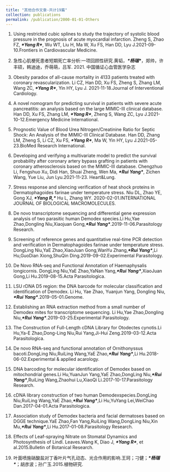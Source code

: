 ```yaml
---
title: "其他合作文章-共计19篇"
collection: publications
permalink: /publication/2000-01-01-Others
---
```

1. Using restricted cubic splines to study the trajectory of systolic blood pressure in the prognosis of acute myocardial infarction. Zheng S, Zhao FZ, ***\*Yang R\****, Wu WT, Liu H, Ma W, Xu FS, Han DD, Lyu J.2021-09-10.Frontiers in Cardiovascular Medicine.

2. 急性心肌梗死患者短期死亡率分析:一项回顾性研究.黄韬，***\*杨瑞\****，郑帅，许丰硕，韩迪迪，乔萌萌，吕军. 2021. 中国循证心血管医学杂志

3. Obesity paradox of all-cause mortality in 4133 patients treated with coronary revascularization. Li CZ, Han DD, Xu FS, Zheng S, Zhang LM, Wang ZC, ***\*Yang R\****, Yin HY, Lyu J. 2021-11-18.Journal of Interventional Cardiology.

4. A novel nomogram for predicting survival in patients with severe acute pancreatitis: an analysis based on the large MIMIC-III clinical database. Han DD, Xu FS, Zhang LM, ***\*Yang R\****, Zheng S, Wang ZC, Lyu J.2021-10-12.Emergency Medicine International.

5. Prognostic Value of Blood Urea Nitrogen/Creatinine Ratio for Septic Shock: An Analysis of the MIMIC-III Clinical Database. Han DD, Zhang LM, Zheng S, Li CZ, Xu FS, ***\*Yang R\****, Ma W, Yin HY, Lyu J.2021-05-23.BioMed Research International.

6. Developing and verifying a multivariate model to predict the survival probability after coronary artery bypass grafting in patients with coronary atherosclerosis based on the MIMIC-III database. Chengzhuo Li, Fengshuo Xu, Didi Han, Shuai Zheng, Wen Ma, ***\*Rui Yang\****, Zichen Wang, Yue Liu, Jun Lyu.2021-11-23. Heart&Lung.

7. Stress response and silencing verification of heat shock proteins in Dermatophagoides farinae under temperature stress. Niu DL, Zhao YE, Gong XJ, ***\*Yang R,\**** Hu L, Zhang WY. 2020-02-01.INTERNATIONAL JOURNAL OF BIOLOGICAL MACROMOLECULES.

8. De novo transcriptome sequencing and differential gene expression analysis of two parasitic human Demodex species.Li Hu,Yae Zhao,Dongling Niu,Xiaojuan Gong,***\*Rui Yang\****.2019-11-06.Parasitology Research.

9. Screening of reference genes and quantitative real-time PCR detection and verification in Dermatophagoides farinae under temperature stress. DongLing Niu,YaE Zhao,XiaoJuan Gong,WanYu Zhang,***\*Rui Yang\****,Li Hu,GuoDian Xiong,ShuQin Ding.2019-09-02.Experimental Parasitology.

10. De Novo RNA-seq and Functional Annotation of Haemaphysalis longicornis. DongLing Niu,YaE Zhao,YaNan Yang,***\*Rui Yang\****,XiaoJuan Gong,Li Hu.2019-08-15.Acta Parasitologica.

11. LSU rDNA D5 region: the DNA barcode for molecular classification and identification of Demodex. Li Hu, Yae Zhao, Yuanjun Yang, Dongling Niu, ***\*Rui Yang\****.2019-05-01.Genome.

12. Establishing an RNA extraction method from a small number of Demodex mites for transcriptome sequencing. Li Hu,Yae Zhao,Dongling Niu,***\*Rui Yang\****.2019-03-25.Experimental Parasitology.

13. The Construction of Full-Length cDNA Library for Otodectes cynotis.Li Hu,Ya-E Zhao,Dong-Ling Niu,Rui Yang,Ji-Hui Zeng.2019-03-12.Acta Parasitologica.

14. De novo RNA-seq and functional annotation of Ornithonyssus bacoti.DongLing Niu,RuiLing Wang,YaE Zhao,***\*Rui Yang\****,Li Hu.2018-06-02.Experimental & applied acarology.

15. DNA barcoding for molecular identification of Demodex based on mitochondrial genes.Li Hu,YuanJun Yang,YaE Zhao,DongLing Niu,***\*Rui Yang\****,RuiLing Wang,Zhaohui Lu,XiaoQi Li.2017-10-17.Parasitology Research.

16. cDNA library construction of two human Demodexspecies.DongLing Niu,RuiLing Wang,YaE Zhao,***\*Rui Yang\****,Li Hu,YuYang Lei,WeiChao Dan.2017-04-01.Acta Parasitologica.

17. Association study of Demodex bacteria and facial dermatoses based on DGGE technique.YaE Zhao,Fan Yang,RuiLing Wang,DongLing Niu,Xin Mu,***\*Rui Yang\****,Li Hu.2017-01-08.Parasitology Research.

18. Effects of Leaf-spraying Nitrate on Stomatal Dynamics and Photosynthesis of Lindl. Leaves.Wang K, Diao J, ***\*Yang R\****, et al.2015.Bulletin of Botanical Research.

19. 叶面喷施硝酸盐对丁香叶片气孔动态、光合作用的影响.王珂；刁健；***\*杨瑞\****；胡彦波；孙广玉.2015.植物研究.